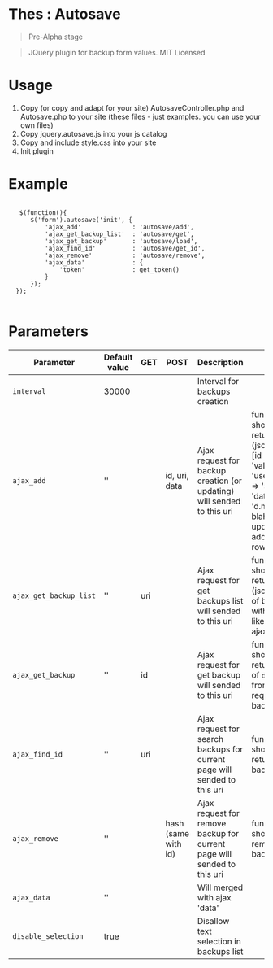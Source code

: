 Thes : Autosave
==================

> Pre-Alpha stage

> JQuery plugin for backup form values. MIT Licensed

Usage
=================
1. Copy (or copy and adapt for your site) AutosaveController.php and Autosave.php to your site (these files - just examples. you can use your own files)
2. Copy jquery.autosave.js into your js catalog
3. Copy and include style.css into your site
4. Init plugin

Example
=================
<pre lang="javascript">
<code>
   $(function(){
      $('form').autosave('init', {
          'ajax_add'              : 'autosave/add',
          'ajax_get_backup_list'  : 'autosave/get',
          'ajax_get_backup'       : 'autosave/load',
          'ajax_find_id'          : 'autosave/get_id',
          'ajax_remove'           : 'autosave/remove',
          'ajax_data'             : {
              'token'             : get_token()
          }
      });
  });
</code>
</pre>

Parameters
=================

Parameter | Default value | GET | POST | Description | PHP
--------- | ------------- | --- | ---- | ----------- | ---
`interval` | 30000 | | | Interval for backups creation | 
`ajax_add` | '' | | id, uri, data | Ajax request for backup creation (or updating) will sended to this uri | function should return (json) array [id => 'value', 'user_name' => 'some', 'date' => 'd.m.y blah'] of updated (or added) row)
`ajax_get_backup_list` | '' | uri | | Ajax request for get backups list will sended to this uri | function should return (json) array of backups with fields, like in ajax_add
`ajax_get_backup` | '' | id | | Ajax request for get backup will sended to this uri | function should return value of `data` field from requested backup
`ajax_find_id` | '' | uri | | Ajax request for search backups for current page will sended to this uri | function should return id of backup
`ajax_remove` | '' | | hash (same with id) | Ajax request for remove backup for current page will sended to this uri | function should remove backup
`ajax_data` | '' | | | Will merged with ajax 'data' | 
`disable_selection` | true | | | Disallow text selection in backups list | 
